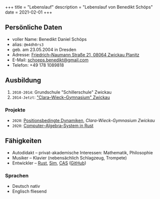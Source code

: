 +++
title = "Lebenslauf"
description = "Lebenslauf von Benedikt Schöps"
date = 2021-02-01
+++

## Persönliche Daten

- voller Name: Benedikt Daniel Schöps
- alias: `@m4dh0rs3`
- geb. am 23.05.2004 in Dresden
- Adresse: [Friedrich–Naumann Straße 21, 08064 Zwickau Planitz](https://goo.gl/maps/Rc7sGKpeEZno7T6HA)
- E-Mail: [schoeps.benedikt@gmail.com](mailto:schoeps.benedikt@gmail.com)
- Telefon: +49 178 1089818

## Ausbildung

1. `2010-2014`: Grundschule "Schillerschule" Zwickau
2. `2014-Jetzt`: ["Clara–Wieck–Gymnasium" Zwickau](https://www.clara-wieck-gymnasium.eu/)

### Projekte

- `2020`: [Positionsbedingte Dynamiken](https://github.com/m4dh0rs3/PBD), _Clara-Wieck-Gymnasium Zwickau_
- `2020`: [Computer–Algebra–System in Rust](https://github.com/m4dh0rs3/cas)

## Fähigkeiten

- Autodidakt – privat-akademische Interessen: Mathematik, Philosophie
- Musiker – Klavier (nebensächlich Schlagzeug, Trompete)
- Entwickler – [Rust](https://rust-lang.org), [Sim](https://github.com/m4dh0rs3/PBD), [CAS](https://github.com/m4dh0rs3/cas) ([GitHub](https://github.com/m4dh0rs3))

### Sprachen

- Deutsch nativ
- Englisch fliesend
